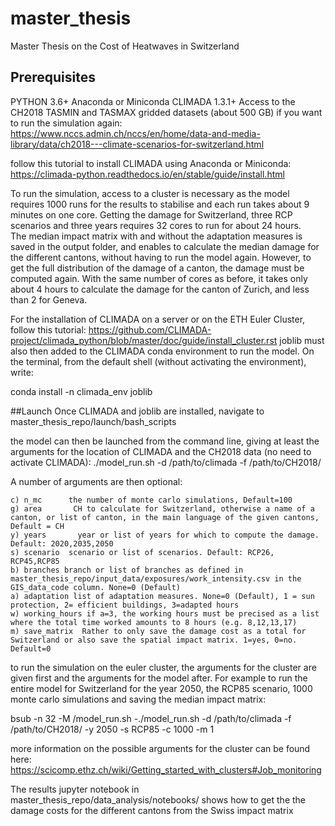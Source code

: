 # master_thesis
Master Thesis on the Cost of Heatwaves in Switzerland

## Prerequisites
PYTHON 3.6+
Anaconda or Miniconda 
CLIMADA 1.3.1+
Access to the CH2018 TASMIN and TASMAX gridded datasets (about 500 GB) if you want to run the simulation again:
https://www.nccs.admin.ch/nccs/en/home/data-and-media-library/data/ch2018---climate-scenarios-for-switzerland.html

follow this tutorial to install CLIMADA using Anaconda or Miniconda:
https://climada-python.readthedocs.io/en/stable/guide/install.html

To run the simulation, access to a cluster is necessary as the model requires 1000 runs for the results to stabilise and each run takes about 9 minutes on one core. Getting the damage for Switzerland, three RCP scenarios and three years requires 32 cores to run for about 24 hours.      
The median impact matrix with and without the adaptation measures is saved in the output folder, and enables to calculate the median damage for the different cantons, without having to run the model again. However, to get the full distribution of the damage of a canton, the damage must be computed again. With the same number of cores as before, it takes only about 4 hours to calculate the damage for the canton of Zurich, and less than 2 for Geneva.


For the installation of CLIMADA on a server or on the ETH Euler Cluster, follow this tutorial:
https://github.com/CLIMADA-project/climada_python/blob/master/doc/guide/install_cluster.rst
joblib must also then added to the CLIMADA conda environment to run the model. On the terminal, from the default shell (without activating the environment), write:

conda install -n climada_env joblib

##Launch
Once CLIMADA and joblib are installed, navigate to master_thesis_repo/launch/bash_scripts

the model can then be launched from the command line, giving at least the arguments for the location of CLIMADA and the CH2018 data (no need to activate CLIMADA):
./model_run.sh -d /path/to/climada -f /path/to/CH2018/

A number of arguments are then optional:

    c) n_mc      the number of monte carlo simulations, Default=100
    g) area       CH to calculate for Switzerland, otherwise a name of a canton, or list of canton, in the main language of the given cantons, Default = CH
    y) years       year or list of years for which to compute the damage. Default: 2020,2035,2050 
    s) scenario  scenario or list of scenarios. Default: RCP26, RCP45,RCP85
    b) branches branch or list of branches as defined in master_thesis_repo/input_data/exposures/work_intensity.csv in the GIS_data_code column. None=0 (Default)
    a) adaptation list of adaptation measures. None=0 (Default), 1 = sun protection, 2= efficient buildings, 3=adapted hours
    w) working_hours if a=3, the working hours must be precised as a list where the total time worked amounts to 8 hours (e.g. 8,12,13,17)   
    m) save_matrix  Rather to only save the damage cost as a total for Switzerland or also save the spatial impact matrix. 1=yes, 0=no. Default=0
    
    
to run the simulation on the euler cluster, the arguments for the cluster are given first and the  arguments for the model after. For example to run the entire model for Switzerland for the year 2050, the RCP85 scenario, 1000 monte carlo simulations and saving the median impact matrix:

bsub -n 32 -M  /model_run.sh -./model_run.sh -d /path/to/climada -f /path/to/CH2018/ -y 2050 -s RCP85 -c 1000 -m 1

more information on the possible arguments for the cluster can be found here: 
https://scicomp.ethz.ch/wiki/Getting_started_with_clusters#Job_monitoring

The results jupyter notebook in master_thesis_repo/data_analysis/notebooks/ shows how to get the the damage costs for the different cantons from the Swiss impact matrix

 



 

